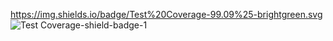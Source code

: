 https://img.shields.io/badge/Test%20Coverage-99.09%25-brightgreen.svg
![Test Coverage-shield-badge-1](https://img.shields.io/badge/Test%20Coverage-99.09%25-brightgreen.svg)